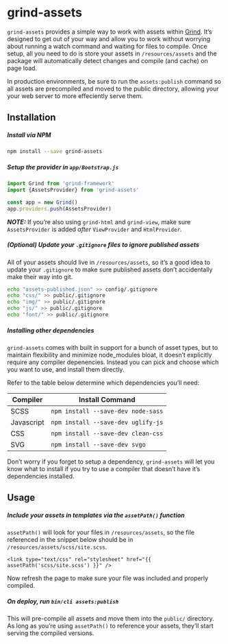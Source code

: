 # grind-assets

`grind-assets` provides a simple way to work with assets within [Grind](https://github.com/grindjs/framework).  It’s designed to get out of your way and allow you to work without worrying about running a watch command and waiting for files to compile.  Once setup, all you need to do is store your assets in `/resources/assets` and the package will automatically detect changes and compile (and cache) on page load.

In production environments, be sure to run the `assets:publish` command so all assets are precompiled and moved to the public directory, allowing your your web server to more effeciently serve them.

## Installation

##### Install via NPM

```bash
npm install --save grind-assets
```

##### Setup the provider in `app/Bootstrap.js`

```js
import Grind from 'grind-framework'
import {AssetsProvider} from 'grind-assets'

const app = new Grind()
app.providers.push(AssetsProvider)
```

___NOTE:___ If you’re also using `grind-html` and `grind-view`, make sure `AssetsProvider` is added _after_ `ViewProvider` and `HtmlProvider`.

##### *(Optional)* Update your `.gitignore` files to ignore published assets

All of your assets should live in `/resources/assets`, so it’s a good idea to update your `.gitignore` to make sure published assets don’t accidentally make their way into git.

```bash
echo "assets-published.json" >> config/.gitignore
echo "css/" >> public/.gitignore
echo "img/" >> public/.gitignore
echo "js/" >> public/.gitignore
echo "font/" >> public/.gitignore
```

##### Installing other dependencies

`grind-assets` comes with built in support for a bunch of asset types, but to maintain flexibility and minimize node_modules bloat, it doesn’t explicitly require any compiler depenencies.  Instead you can pick and choose which you want to use, and install them directly.

Refer to the table below determine which dependencies you’ll need:

| Compiler      | Install Command                                              |
| ------------- | ------------------------------------------------------------ |
| SCSS          | `npm install --save-dev node-sass`                           |
| Javascript    | `npm install --save-dev uglify-js`                           |
| CSS           | `npm install --save-dev clean-css`                           |
| SVG           | `npm install --save-dev svgo`                                |

Don’t worry if you forget to setup a dependency, `grind-assets` will let you know what to install if you try to use a compiler that doesn’t have it’s dependencies installed.

## Usage

##### Include your assets in templates via the `assetPath()` function

`assetPath()` will look for your files in `/resources/assets`, so the file referenced in the snippet below should be in `/resources/assets/scss/site.scss`.

```twig
<link type="text/css" rel="stylesheet" href="{{ assetPath('scss/site.scss') }}" />
```

Now refresh the page to make sure your file was included and properly compiled.

##### On deploy, run `bin/cli assets:publish`

This will pre-compile all assets and move them into the `public/` directory.  As long as you’re using `assetPath()` to reference your assets, they’ll start serving the compiled versions.
